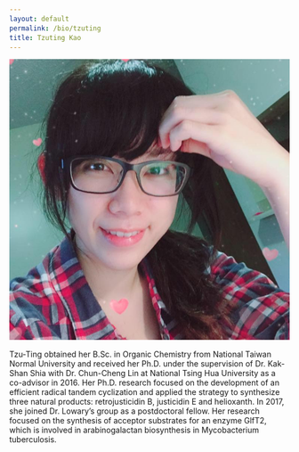 ```yaml
---
layout: default
permalink: /bio/tzuting
title: Tzuting Kao
---
```

<img src="/img/people/Tzuting.jpg">

Tzu-Ting obtained her B.Sc. in Organic Chemistry from National Taiwan Normal University and received her Ph.D. under the supervision of Dr. Kak-Shan Shia with Dr. Chun-Cheng Lin at National Tsing Hua University as a co-advisor in 2016. Her Ph.D. research focused on the development of an efficient radical tandem cyclization and applied the strategy to synthesize three natural products: retrojusticidin B, justicidin E and helioxanth. In 2017, she joined Dr. Lowary’s group as a postdoctoral fellow. Her research focused on the synthesis of acceptor substrates for an enzyme GlfT2, which is involved in arabinogalactan biosynthesis in Mycobacterium tuberculosis. 